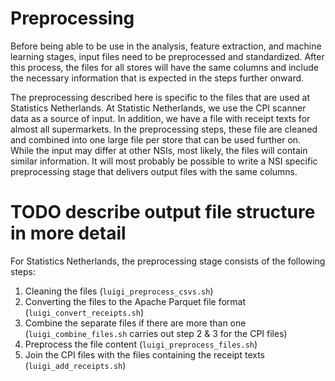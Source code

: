 # Preprocessing

Before being able to be use in the analysis, feature extraction, and machine
learning stages, input files need to be preprocessed and standardized. After this
process, the files for all stores will have the same columns and include the
necessary information that is expected in the steps further onward.

The preprocessing described here is specific to the files that are used at
Statistics Netherlands. At Statistic Netherlands, we use the CPI scanner data as
a source of input. In addition, we have a file with receipt texts for almost all
supermarkets. In the preprocessing steps, these file are cleaned and combined
into one large file per store that can be used further on. While the input may
differ at other NSIs, most likely, the files will contain similar information.
It will most probably be possible to write a NSI specific preprocessing stage
that delivers output files with the same columns.

# TODO describe output file structure in more detail

For Statistics Netherlands, the preprocessing stage consists of the following
steps:

1. Cleaning the files (`luigi_preprocess_csvs.sh`)
2. Converting the files to the Apache Parquet file format (`luigi_convert_receipts.sh`)
3. Combine the separate files if there are more than one (`luigi_combine_files.sh` carries out step 2 & 3 for the CPI files)
4. Preprocess the file content (`luigi_preprocess_files.sh`)
5. Join the CPI files with the files containing the receipt texts (`luigi_add_receipts.sh`)
